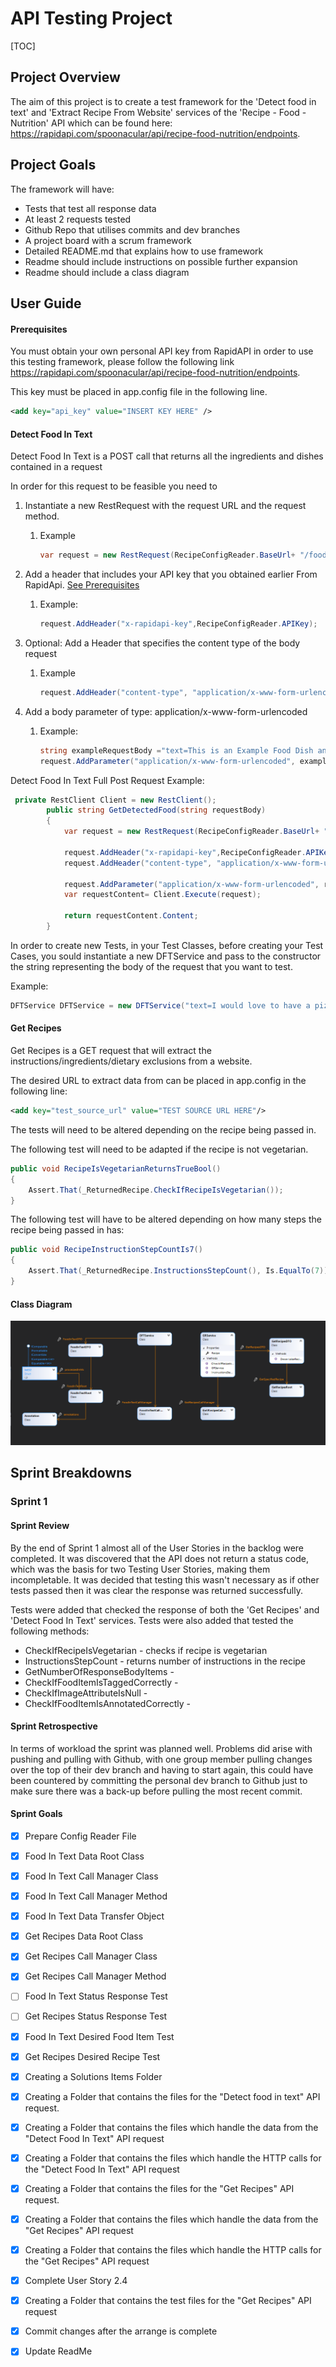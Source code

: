 # API Testing Project
[TOC]

## Project Overview 
The aim of this project is to create a test framework for the 'Detect food in text' and 'Extract Recipe From Website' services of the 'Recipe - Food - Nutrition' API which can be found here: https://rapidapi.com/spoonacular/api/recipe-food-nutrition/endpoints. 



## Project Goals
The framework will have:

* Tests that test all response data
* At least 2 requests tested
* Github Repo that utilises commits and dev branches
* A project board with a scrum framework
* Detailed README.md that explains how to use framework
* Readme should include instructions on possible further expansion
* Readme should include a class diagram



## User Guide

#### Prerequisites

You must obtain your own personal API key from RapidAPI in order to use this testing framework, please follow the following link https://rapidapi.com/spoonacular/api/recipe-food-nutrition/endpoints. 

This key must be placed in app.config file in the following line. 

```xml
<add key="api_key" value="INSERT KEY HERE" />
```

#### Detect Food In Text

Detect Food In Text is a POST call that returns all the ingredients and dishes contained in a request 

In order for this request to be feasible you need to  

1. Instantiate a new RestRequest with the request URL and the request method. 

   1. Example

      ```csharp
      var request = new RestRequest(RecipeConfigReader.BaseUrl+ "/food/detect", Method.POST);
      ```


2. Add a header that includes your API key that you obtained earlier From RapidApi. [See Prerequisites](####Prerequisites)  

   1. Example:

      ```csharp
      request.AddHeader("x-rapidapi-key",RecipeConfigReader.APIKey);
      ```

      

3. Optional: Add a Header that specifies the content type of the body request

   1. Example

      ```csharp
      request.AddHeader("content-type", "application/x-www-form-urlencoded")
      ```

1. Add a body parameter of type: application/x-www-form-urlencoded
   1. Example:
   
        ```csharp 
        string exampleRequestBody ="text=This is an Example Food Dish and an Example Food Ingredient"
        request.AddParameter("application/x-www-form-urlencoded", exampleRequestBody, ParameterType.RequestBody})
        ```


Detect Food In Text Full Post Request Example:

```csharp
 private RestClient Client = new RestClient();
        public string GetDetectedFood(string requestBody)
        {
            var request = new RestRequest(RecipeConfigReader.BaseUrl+ "/food/detect", Method.POST);

            request.AddHeader("x-rapidapi-key",RecipeConfigReader.APIKey);
            request.AddHeader("content-type", "application/x-www-form-urlencoded");

            request.AddParameter("application/x-www-form-urlencoded", requestBody,ParameterType.RequestBody);
            var requestContent= Client.Execute(request);

            return requestContent.Content;
        }
```

In order to create new Tests, in your Test Classes, before creating your Test Cases, you sould instantiate a new DFTService and pass to the constructor the string representing the body of the request that you want to test.

Example:

```csharp
DFTService DFTService = new DFTService("text=I would love to have a pizza with some mushrooms");
```

#### Get Recipes

Get Recipes is a GET request that will extract the instructions/ingredients/dietary exclusions from a website.

The desired URL to extract data from can be placed in app.config  in the following line:

```xml
<add key="test_source_url" value="TEST SOURCE URL HERE"/>
```



The tests will need to be altered depending on the recipe being passed in.

The following test will need to be adapted if the recipe is not vegetarian.

```c#
public void RecipeIsVegetarianReturnsTrueBool()
{
	Assert.That(_ReturnedRecipe.CheckIfRecipeIsVegetarian());
}
```

The following test will have to be altered depending on how many steps the recipe being passed in has:

```c#
public void RecipeInstructionStepCountIs7()
{
    Assert.That(_ReturnedRecipe.InstructionsStepCount(), Is.EqualTo(7));
}
```



#### Class Diagram

![Class Diagram](https://github.com/GCarrell/API-Testing-Project/blob/dev/RecipeAPI_TestingFramework/RecipeAPI_TestingFramework/Images/ClassDiagram.png)




## Sprint Breakdowns

### Sprint 1
#### Sprint Review
By the end of Sprint 1 almost all of the User Stories in the backlog were completed. It was discovered that the API does not return a status code, which was the basis for two Testing User Stories, making them incompletable. It was decided that testing this wasn't necessary as if other tests passed then it was clear the response was returned successfully.

Tests were added that checked the response of both the 'Get Recipes' and 'Detect Food In Text' services. Tests were also added that tested the following methods:

* CheckIfRecipeIsVegetarian - checks if recipe is vegetarian
* InstructionsStepCount - returns number of instructions in the recipe
* GetNumberOfResponseBodyItems - 
* CheckIfFoodItemIsTaggedCorrectly - 
* CheckIfImageAttributeIsNull - 
* CheckIfFoodItemIsAnnotatedCorrectly -  

#### Sprint Retrospective
In terms of workload the sprint was planned well. Problems did arise with pushing and pulling with Github, with one group member pulling changes over the top of their dev branch and having to start again, this could have been countered by committing the personal dev branch to Github just to make sure there was a back-up before pulling the most recent commit.
#### Sprint Goals
  - [x] Prepare Config Reader File
  - [x] Food In Text Data Root Class
  - [x] Food In Text Call Manager Class
  - [x] Food In Text Call Manager Method
  - [x] Food In Text Data Transfer Object
  - [x] Get Recipes Data Root Class
  - [x] Get Recipes Call Manager Class
  - [x] Get Recipes Call Manager Method
  - [ ] Food In Text Status Response Test
  - [ ] Get Recipes Status Response Test
  - [x] Food In Text Desired Food Item Test
  - [x] Get Recipes Desired Recipe Test
  - [x] Creating a Solutions Items Folder
  - [x] Creating a Folder that contains the files for the "Detect food in text" API request.
  - [x] Creating a Folder that contains the files which handle the data from the "Detect Food In Text" API request
  - [x] Creating a Folder that contains the files which handle the HTTP calls for the "Detect Food In Text" API request
  - [x] Creating a Folder that contains the files for the "Get Recipes" API request.
  - [x] Creating a Folder that contains the files which handle the data from the "Get Recipes" API request
  - [x] Creating a Folder that contains the files which handle the HTTP calls for the "Get Recipes" API request
  - [x] Complete User Story 2.4
  - [x] Creating a Folder that contains the test files for the "Get Recipes" API request
  - [x]  Commit changes  after the arrange is complete
  - [x] Update ReadMe




